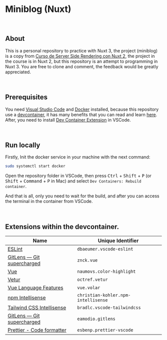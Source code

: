 # Miniblog (Nuxt)

<br>

## About
This is a personal repository to practice with Nuxt 3, the project (miniblog) is a copy from [Curso de Server Side Rendering con Nuxt 2](https://platzi.com/cursos/nuxt/), the project in the course is in Nuxt 2, but this repository is an attempt to programming in Nuxt 3. You are free to clone and comment, the feedback would be greatly appreciated.

<br>

## Prerequisites
You need [Visual Studio Code](https://code.visualstudio.com/) and [Docker](https://www.docker.com/) installed, because this repository use a [devcontainer](https://containers.dev/), it has many benefits that you can read and learn [here](https://code.visualstudio.com/docs/devcontainers/containers). After, you need to install [Dev Container Extension](https://marketplace.visualstudio.com/items?itemName=ms-vscode-remote.remote-containers) in VSCode.

<br>

## Run locally
Firstly, Init the docker service in your machine with the next command: 

```bash 
sudo systemctl start docker
```

Open the repository folder in VSCode, then press <kbd>Ctrl</kbd> + <kbd>Shift</kbd> + <kbd>P</kbd> (or <kbd>Shift</kbd> + <kbd>Command</kbd> + <kbd>P</kbd> in Mac) and select `Dev Containers: Rebuild container`.

And that is all, only you need to wait for the build, and after you can access the terminal in the container from VSCode.

<br>

## Extensions within the devcontainer.
| Name | Unique Identifier |
| ------ | ------ |
| [ESLint](https://marketplace.visualstudio.com/items?itemName=dbaeumer.vscode-eslint) | `dbaeumer.vscode-eslint` |
| [GitLens — Git supercharged](https://marketplace.visualstudio.com/items?itemName=znck.vue) | `znck.vue` |
| [Vue](https://marketplace.visualstudio.com/items?itemName=naumovs.color-highlight) | `naumovs.color-highlight` |
| [Vetur](https://marketplace.visualstudio.com/items?itemName=octref.vetur) | `octref.vetur` |
| [Vue Language Features](https://marketplace.visualstudio.com/items?itemName=vue.volar) | `vue.volar` |
| [npm Intellisense](https://marketplace.visualstudio.com/items?itemName=christian-kohler.npm-intellisense) | `christian-kohler.npm-intellisense` |
| [Tailwind CSS Intellisense](https://marketplace.visualstudio.com/items?itemName=bradlc.vscode-tailwindcss) | `bradlc.vscode-tailwindcss` |
| [GitLens — Git supercharged](https://marketplace.visualstudio.com/items?itemName=eamodio.gitlens) | `eamodio.gitlens` |
| [Prettier - Code formatter](https://marketplace.visualstudio.com/items?itemName=esbenp.prettier-vscode) | `esbenp.prettier-vscode` |
